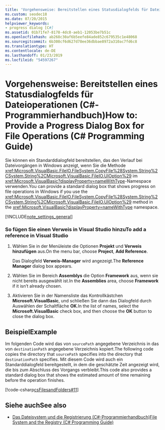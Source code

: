 ```yaml
---
title: 'Vorgehensweise: Bereitstellen eines Statusdialogfelds für Dateioperationen – C#-Programmierhandbuch'
ms.custom: seodec18
ms.date: 07/20/2015
helpviewer_keywords:
- progress dialog [C#]
ms.assetid: 01b71fe7-8178-4dc8-aeb1-12053be7b51c
ms.openlocfilehash: ab268c30af6b5eefe84ade852c679535c1e48068
ms.sourcegitcommit: 6b308cf6d627d78ee36dbbae8972a310ac7fd6c8
ms.translationtype: HT
ms.contentlocale: de-DE
ms.lasthandoff: 01/23/2019
ms.locfileid: "54597267"
---
```

# <a name="how-to-provide-a-progress-dialog-box-for-file-operations-c-programming-guide"></a><span data-ttu-id="b61ae-102">Vorgehensweise: Bereitstellen eines Statusdialogfelds für Dateioperationen (C#-Programmierhandbuch)</span><span class="sxs-lookup"><span data-stu-id="b61ae-102">How to: Provide a Progress Dialog Box for File Operations (C# Programming Guide)</span></span>
<span data-ttu-id="b61ae-103">Sie können ein Standarddialogfeld bereitstellen, das den Verlauf bei Dateivorgängen in Windows anzeigt, wenn Sie die Methode <xref:Microsoft.VisualBasic.FileIO.FileSystem.CopyFile%28System.String%2CSystem.String%2CMicrosoft.VisualBasic.FileIO.UIOption%29> im <xref:Microsoft.VisualBasic?displayProperty=nameWithType>-Namespace verwenden.</span><span class="sxs-lookup"><span data-stu-id="b61ae-103">You can provide a standard dialog box that shows progress on file operations in Windows if you use the <xref:Microsoft.VisualBasic.FileIO.FileSystem.CopyFile%28System.String%2CSystem.String%2CMicrosoft.VisualBasic.FileIO.UIOption%29> method in the <xref:Microsoft.VisualBasic?displayProperty=nameWithType> namespace.</span></span>  
  
[!INCLUDE[note_settings_general](~/includes/note-settings-general-md.md)]  
  
### <a name="to-add-a-reference-in-visual-studio"></a><span data-ttu-id="b61ae-104">So fügen Sie einen Verweis in Visual Studio hinzu</span><span class="sxs-lookup"><span data-stu-id="b61ae-104">To add a reference in Visual Studio</span></span>  
  
1.  <span data-ttu-id="b61ae-105">Wählen Sie in der Menüleiste die Optionen **Projekt** und **Verweis hinzufügen** aus.</span><span class="sxs-lookup"><span data-stu-id="b61ae-105">On the menu bar, choose **Project**, **Add Reference**.</span></span>  
  
     <span data-ttu-id="b61ae-106">Das Dialogfeld **Verweis-Manager** wird angezeigt.</span><span class="sxs-lookup"><span data-stu-id="b61ae-106">The **Reference Manager** dialog box appears.</span></span>  
  
2.  <span data-ttu-id="b61ae-107">Wählen Sie im Bereich **Assemblys** die Option **Framework** aus, wenn sie nicht bereits ausgewählt ist.</span><span class="sxs-lookup"><span data-stu-id="b61ae-107">In the **Assemblies** area, choose **Framework** if it isn’t already chosen.</span></span>  
  
3.  <span data-ttu-id="b61ae-108">Aktivieren Sie in der Namensliste das Kontrollkästchen **Microsoft.VisualBasic**, und schließen Sie dann das Dialogfeld durch Auswählen der Schaltfläche **OK**.</span><span class="sxs-lookup"><span data-stu-id="b61ae-108">In the list of names, select the **Microsoft.VisualBasic** check box, and then choose the **OK** button to close the dialog box.</span></span>  
  
## <a name="example"></a><span data-ttu-id="b61ae-109">Beispiel</span><span class="sxs-lookup"><span data-stu-id="b61ae-109">Example</span></span>  
 <span data-ttu-id="b61ae-110">Im folgenden Code wird das von `sourcePath` angegebene Verzeichnis in das von `destinationPath` angegebene Verzeichnis kopiert.</span><span class="sxs-lookup"><span data-stu-id="b61ae-110">The following code copies the directory that `sourcePath` specifies into the directory that `destinationPath` specifies.</span></span> <span data-ttu-id="b61ae-111">Mit diesem Code wird auch ein Standarddialogfeld bereitgestellt, in dem die geschätzte Zeit angezeigt wird, die bis zum Abschluss des Vorgangs verbleibt.</span><span class="sxs-lookup"><span data-stu-id="b61ae-111">This code also provides a standard dialog box that shows the estimated amount of time remaining before the operation finishes.</span></span>  
  
 [!code-csharp[csFilesandFolders#11](../../../csharp/programming-guide/file-system/codesnippet/CSharp/how-to-provide-a-progress-dialog-box-for-file-operations_1.cs)]  
  
## <a name="see-also"></a><span data-ttu-id="b61ae-112">Siehe auch</span><span class="sxs-lookup"><span data-stu-id="b61ae-112">See also</span></span>

- [<span data-ttu-id="b61ae-113">Das Dateisystem und die Registrierung (C#-Programmierhandbuch)</span><span class="sxs-lookup"><span data-stu-id="b61ae-113">File System and the Registry (C# Programming Guide)</span></span>](../../../csharp/programming-guide/file-system/index.md)
